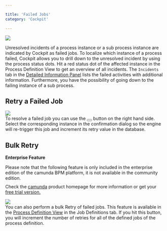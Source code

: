 ```yaml
---

title: 'Failed Jobs'
category: 'Cockpit'

---
```


<div class="row">
  <div class="col-xs-6 col-sm-6 col-md-3">
    <img data-img-thumb src="ref:asset:/assets/img/implementation-cockpit/cockpit-failed-job-drill-down.png" />
  </div>
  <div class="col-xs-6 col-sm-6 col-md-9">
    <p>Unresolved incidents of a process instance or a sub process instance are indicated by Cockpit as failed jobs. To localize which instance of a process failed, Cockpit allows you to drill down to the unresolved incident by using the process status dots. Hit a red status dot of the affected instance in the Process Definition View to get an overview of all incidents. The <code>Incidents</code> tab in the <a href="ref:#cockpit-process-instance-detail-view-detailed-information-panel">Detailed Information Panel</a> lists the failed activities with additional information. Furthermore, you have the possibility of going down to the failing instance of a sub process.</p>
  </div>
</div>

## Retry a Failed Job

<div class="row">
  <div class="col-xs-6 col-sm-6 col-md-3">
    <img data-img-thumb src="ref:asset:/assets/img/implementation-cockpit/cockpit-failed-job-retry.png" />
  </div>
  <div class="col-xs-6 col-sm-6 col-md-9">
    To resolve a failed job you can use the <button class="btn btn-xs dropdown-toggle"><i class="glyphicon glyphicon-repeat"></i> </button> button on the right hand side. Select the corresponding instance in the confirmation dialog so the engine will re-trigger this job and increment its retry value in the database.
  </div>
</div>

## Bulk Retry

<div class="alert alert-warning">
 <p><strong>Enterprise Feature</strong></p>
 Please note that the following feature is only included in the enterprise edition of the camunda BPM platform, it is not available in the community edition.
 <p style="margin-top:10px">Check the <a href="http://camunda.com">camunda</a> product homepage for more information or get your <a href="http://camunda.com/bpm/enterprise/trial/">free trial version.</a></p></div>

<div class="row">
  <div class="col-xs-6 col-sm-6 col-md-3">
    <img data-img-thumb src="ref:asset:/assets/img/implementation-cockpit/cockpit-bulk-retry.png" />
  </div>
  <div class="col-xs-6 col-sm-6 col-md-9">
You can also perform a bulk Retry of failed jobs. This feature is available in the <a href="ref:#cockpit-process-definition-view">Process Definition View</a> in the Job Definitions tab. If you hit this button, you will increment the number of retries for all of the defined jobs of the process definition.
</div>
